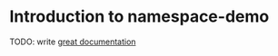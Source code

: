 # Introduction to namespace-demo

TODO: write [great documentation](http://jacobian.org/writing/what-to-write/)
